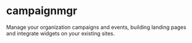 # campaignmgr
Manage your organization campaigns and events, building landing pages and integrate widgets on your existing sites.

